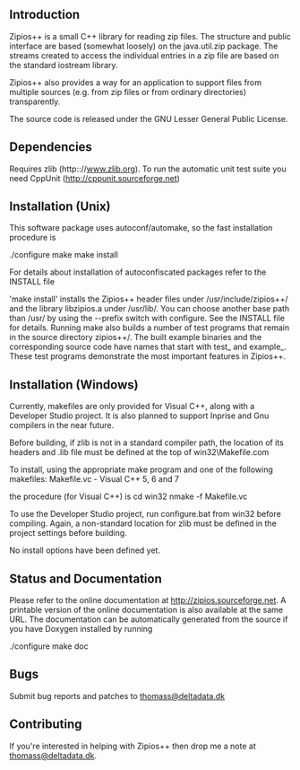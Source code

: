 Introduction
------------
Zipios++ is a small C++ library for reading zip files. The structure
and public interface are based (somewhat loosely) on the java.util.zip
package. The streams created to access the individual entries in a zip
file are based on the standard iostream library.

Zipios++ also provides a way for an application to support files from
multiple sources (e.g. from zip files or from ordinary directories)
transparently.

The source code is released under the GNU Lesser General Public
License.

Dependencies
------------
Requires zlib (http:://www.zlib.org). To run the automatic unit test
suite you need CppUnit (http://cppunit.sourceforge.net)


Installation (Unix)
-------------------
This software package uses autoconf/automake, so the fast installation
procedure is

./configure
make
make install

For details about installation of autoconfiscated packages refer to
the INSTALL file

'make install' installs the Zipios++ header files under
/usr/include/zipios++/ and the library libzipios.a under
/usr/lib/. You can choose another base path than /usr/ by using the
--prefix switch with configure. See the INSTALL file for
details. Running make also builds a number of test programs that
remain in the source directory zipios++/. The built example binaries
and the corresponding source code have names that start with test_ and
example_. These test programs demonstrate the most important features
in Zipios++.

Installation (Windows)
----------------------
Currently, makefiles are only provided for Visual C++, along with a
Developer Studio project. It is also planned to support Inprise and Gnu
compilers in the near future.

Before building, if zlib is not in a standard compiler path, the location of
its headers and .lib file must be defined at the top of win32\Makefile.com

To install, using the appropriate make program and one of the following
makefiles:
	Makefile.vc	- Visual C++ 5, 6 and 7

the procedure (for Visual C++) is
cd win32
nmake -f Makefile.vc

To use the Developer Studio project, run configure.bat from win32 before
compiling. Again, a non-standard location for zlib must be defined in the
project settings before building.

No install options have been defined yet.

Status and Documentation
------------------------
Please refer to the online documentation at
http://zipios.sourceforge.net. A printable version of the online
documentation is also available at the same URL. The documentation can
be automatically generated from the source if you have Doxygen
installed by running

./configure
make doc


Bugs
----
Submit bug reports and patches to thomass@deltadata.dk 

Contributing
------------
If you're interested in helping with Zipios++ then drop me a note at
thomass@deltadata.dk.

